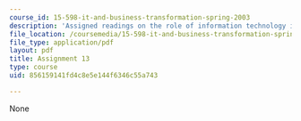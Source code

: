 ```yaml
---
course_id: 15-598-it-and-business-transformation-spring-2003
description: 'Assigned readings on the role of information technology in business. '
file_location: /coursemedia/15-598-it-and-business-transformation-spring-2003/856159141fd4c8e5e144f6346c55a743_assignment12.pdf
file_type: application/pdf
layout: pdf
title: Assignment 13
type: course
uid: 856159141fd4c8e5e144f6346c55a743

---
```

None